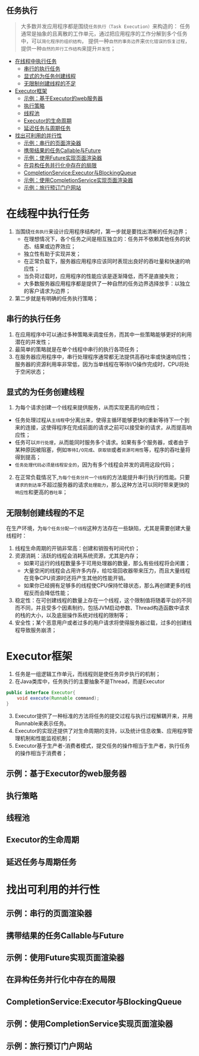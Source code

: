 任务执行
---
>大多数并发应用程序都是围绕`任务执行（Task Execution）`来构造的：
任务通常是抽象的且离散的工作单元，通过把应用程序的工作分解到多个任务中，可以`简化程序的组织结构`，
提供一种`自然的事务边界`来`优化错误的恢复过程`，
提供一种`自然的并行工作结构`来提升`并发性`；
>
<!-- TOC -->

- [在线程中执行任务](#在线程中执行任务)
    - [串行的执行任务](#串行的执行任务)
    - [显式的为任务创建线程](#显式的为任务创建线程)
    - [无限制创建线程的不足](#无限制创建线程的不足)
- [Executor框架](#executor框架)
    - [示例：基于Executor的web服务器](#示例基于executor的web服务器)
    - [执行策略](#执行策略)
    - [线程池](#线程池)
    - [Executor的生命周期](#executor的生命周期)
    - [延迟任务与周期任务](#延迟任务与周期任务)
- [找出可利用的并行性](#找出可利用的并行性)
    - [示例：串行的页面渲染器](#示例串行的页面渲染器)
    - [携带结果的任务Callable与Future](#携带结果的任务callable与future)
    - [示例：使用Future实现页面渲染器](#示例使用future实现页面渲染器)
    - [在异构任务并行化中存在的局限](#在异构任务并行化中存在的局限)
    - [CompletionService:Executor与BlockingQueue](#completionserviceexecutor与blockingqueue)
    - [示例：使用CompletionService实现页面渲染器](#示例使用completionservice实现页面渲染器)
    - [示例：旅行预订门户网站](#示例旅行预订门户网站)

<!-- /TOC -->

# 在线程中执行任务
1. 当围绕`任务执行`来设计应用程序结构时，第一步就是要找出清晰的任务边界；
    * 在理想情况下，各个任务之间是相互独立的：任务并不依赖其他任务的状态、结果或边界效应；
    * 独立性有助于实现并发；
    * 在正常负载下，服务器应用程序应该同时表现出良好的吞吐量和快速的响应性；
    * 当负荷过载时，应用程序的性能应该是逐渐降低，而不是直接失败；
    * 大多数服务器应用程序都是提供了一种自然的任务边界选择放手：以独立的客户请求为边界；
2. 第二步就是有明确的任务执行策略；
## 串行的执行任务
1. 在应用程序中可以通过多种策略来调度任务，而其中一些策略能够更好的利用潜在的并发性；
2. 最简单的策略就是在单个线程中串行的执行各项任务；
3. 在服务器应用程序中，串行处理程序通常都无法提供高吞吐率或快速响应性；服务器的资源利用率非常低，因为当单线程在等待I/O操作完成时，CPU将处于空闲状态；
## 显式的为任务创建线程
1. 为每个请求创建一个线程来提供服务，从而实现更高的响应性；
* 任务处理过程从`主线程`中分离出来，使得主循环能够更快的重新等待下一个到来的连接，这使得程序在完成前面的请求之前可以接受新的请求，从而提高响应性；
* 任务可以`并行处理`，从而能同时服务多个请求。如果有多个服务器，或者由于某种原因被阻塞，例如`等待I/O完成`、`获取锁`或者`资源可用性`等，程序的吞吐量将得到提高；
* `任务处理代码必须是线程安全的`，因为有多个线程会并发的调用这段代码；
2. 在正常负载情况下,`为每个任务分片一个线程`的方法能提升串行执行的性能。只要`请求的到达率`不超过服务器的请求`处理能力`，那么这种方法可以同时带来更快的`响应性`和更高的`吞吐率`；
## 无限制创建线程的不足
在生产环境，为`每个任务分配一个线程`这种方法存在一些缺陷，尤其是需要创建大量线程时：
1. 线程生命周期的开销非常高：创建和销毁有时间代价；
2. 资源消耗：活跃的线程会消耗系统资源，尤其是内存；
    * 如果可运行的线程数量多于可用处理器的数量，那么有些线程将会闲置；
    * 大量空闲的线程会占用许多内存，给垃圾回收器带来压力，而且大量线程在竞争CPU资源时还将产生其他的性能开销。
    * 如果你已经拥有足够多的线程使CPU保持忙碌状态，那么再创建更多的线程反而会降低性能；
3. 稳定性：在可创建线程的数量上存在一个线程，这个限制值将随着平台的不同而不同，并且受多个因素制约，包括JVM启动参数、Thread构造函数中请求的栈的大小，以及底层操作系统对线程的限制等；
4. 安全性；某个恶意用户或者过多的用户请求将使得服务器过载，过多的创建线程导致服务崩溃；

# Executor框架
1. 任务是一组逻辑工作单元，而线程则是使任务异步执行的机制；
2. 在Java类库中，任务执行的主要抽象不是Thread，而是Executor
```java
public interface Executor{
    void execute(Runnable command);
}
```
3. Executor提供了一种标准的方法将任务的提交过程与执行过程解耦开来，并用Runnable来表示任务。
4. Executor的实现还提供了对生命周期的支持，以及统计信息收集、应用程序管理机制和性能监视机制；
5. Executor基于生产者-消费者模式，提交任务的操作相当于生产者，执行任务的操作相当于消费者；

## 示例：基于Executor的web服务器
## 执行策略
## 线程池
## Executor的生命周期
## 延迟任务与周期任务

# 找出可利用的并行性
## 示例：串行的页面渲染器
## 携带结果的任务Callable与Future
## 示例：使用Future实现页面渲染器
## 在异构任务并行化中存在的局限
## CompletionService:Executor与BlockingQueue
## 示例：使用CompletionService实现页面渲染器
## 示例：旅行预订门户网站